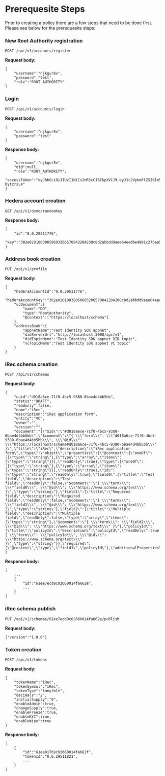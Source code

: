 # Prerequesite Steps

Prior to creating a policy there are a few steps that need to be done first. Please see below for the prerequesite steps:

### **New Root Authority registration**

`POST /api/v1/accounts/register`

**Request body:**

```
{
	"username":"njkgur8x",
	"password":"test",
	"role":"ROOT_AUTHORITY"
}
```

### **Login**

`POST /api/v1/accounts/login`

**Request body:**

```
{
	"username":"njkgur8x",
	"password":"test"
}
```

**Response body:**

```
{
	"username":"njkgur8x",
	"did":null,
	"role":"ROOT_AUTHORITY",
	"accessToken":"eyJhbGciOiJIUzI1NiIsInR5cCI6IkpXVCJ9.eyJ1c2VybmFtZSI6Im5qa2d1cjh4IiwiZGlkIjpudWxsLCJyb2xlIjoiUk9PVF9BVVRIT1JJVFkiLCJpYXQiOjE2NDMwMTkxMDh9.Z4l77uhaPu09gkjSZpqcF2H0S27oGvFfOA-bytzrsL4"
}
```

### **Hedera account creation**

`GET /api/v1/demo/randomKey`

**Response body:**

```
{
	"id":"0.0.29511776",
	"key":"302e020100300506032b6570042204200c8d2abbdd9aee64eed6e4891c276aa50248ab182c0cd7dfbec8506e5eaaaef8"
}
```

### **Address book creation**

`PUT /api/v1/profile`

**Request body:**

```
{
    "hederaAccountId":"0.0.29511776",
    "hederaAccountKey":"302e020100300506032b6570042204200c8d2abbdd9aee64eed6e4891c276aa50248ab182c0cd7dfbec8506e5eaaaef8",
    "vcDocument":{
        "name":"DD",
        "type":"RootAuthority",
        "@context":["https://localhost/schema"]
    },
    "addressBook":{
        "appnetName":"Test Identity SDK appnet",
        "didServerUrl":"http://localhost:3000/api/v1",
        "didTopicMemo":"Test Identity SDK appnet DID topic",
        "vcTopicMemo":"Test Identity SDK appnet VC topic"
    }
}
```

### **iRec schema creation**

`POST /api/v1/schemas`

**Request body:**

```
{
    "uuid":"d018a6ce-71f0-4bc5-9380-6bae4d4bb5bb",
    "status":"DRAFT",
    "readonly":false,
    "name":"iRec",
    "description":"iRec application form",
    "entity":"VC",
    "owner":"",
    "version":"",
    "document":"{\"$id\":\"#d018a6ce-71f0-4bc5-9380-6bae4d4bb5bb\",\"$comment\":\"{ \\\"term\\\": \\\"d018a6ce-71f0-4bc5-9380-6bae4d4bb5bb\\\", \\\"@id\\\": \\\"https://localhost/schema#d018a6ce-71f0-4bc5-9380-6bae4d4bb5bb\\\" }\",\"title\":\"iRec\",\"description\":\"iRec application form\",\"type\":\"object\",\"properties\":{\"@context\":{\"oneOf\":[{\"type\":\"string\"},{\"type\":\"array\",\"items\":{\"type\":\"string\"}}],\"readOnly\":true},\"type\":{\"oneOf\":[{\"type\":\"string\"},{\"type\":\"array\",\"items\":{\"type\":\"string\"}}],\"readOnly\":true},\"id\":{\"type\":\"string\",\"readOnly\":true},\"field0\":{\"title\":\"Test field\",\"description\":\"Test field\",\"readOnly\":false,\"$comment\":\"{ \\\"term\\\": \\\"field0\\\", \\\"@id\\\": \\\"https://www.schema.org/text\\\" }\",\"type\":\"string\"},\"field1\":{\"title\":\"Required field\",\"description\":\"Required field\",\"readOnly\":false,\"$comment\":\"{ \\\"term\\\": \\\"field1\\\", \\\"@id\\\": \\\"https://www.schema.org/text\\\" }\",\"type\":\"string\"},\"field2\":{\"title\":\"Multiple field\",\"description\":\"Multiple field\",\"readOnly\":false,\"type\":\"array\",\"items\":{\"type\":\"string\"},\"$comment\":\"{ \\\"term\\\": \\\"field2\\\", \\\"@id\\\": \\\"https://www.schema.org/text\\\" }\"},\"policyId\":{\"title\":\"policyId\",\"description\":\"policyId\",\"readOnly\":true,\"$comment\":\"{ \\\"term\\\": \\\"policyId\\\", \\\"@id\\\": \\\"https://www.schema.org/text\\\" }\",\"type\":\"string\"}},\"required\":[\"@context\",\"type\",\"field1\",\"policyId\"],\"additionalProperties\":false}",
}
```

**Response body:**

```
[
	...
	{
		"id":"61ee7ecd9c02660014fa662e",
		...
	}
]
```

### **iRec schema publish**

`PUT /api/v1/schemas/61ee7ecd9c02660014fa662e/publish`

**Request body:**

```
{"version":"1.0.0"}
```

### **Token creation**

`POST /api/v1/tokens`

**Request body:**

```
{
	"tokenName":"iRec",
	"tokenSymbol":"iRec",
	"tokenType":"fungible",
	"decimals":"2",
	"initialSupply":"0",
	"enableAdmin":true,
	"changeSupply":true,
	"enableFreeze":true,
	"enableKYC":true,
	"enableWipe":true
}
```

**Response body:**

```
[
	{
		"id":"61ee817b9c02660014fa662f",
		"tokenId":"0.0.29511821",
		...
	}
]
```
